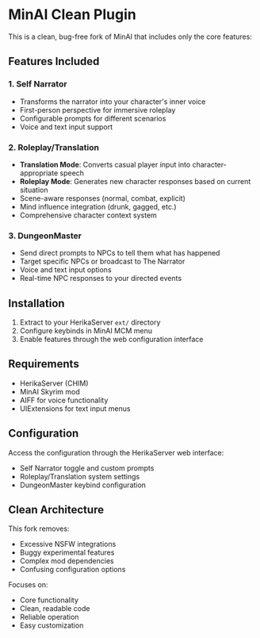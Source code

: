 # MinAI Clean Plugin

This is a clean, bug-free fork of MinAI that includes only the core features:

## Features Included

### 1. Self Narrator
- Transforms the narrator into your character's inner voice
- First-person perspective for immersive roleplay
- Configurable prompts for different scenarios
- Voice and text input support

### 2. Roleplay/Translation
- **Translation Mode**: Converts casual player input into character-appropriate speech
- **Roleplay Mode**: Generates new character responses based on current situation
- Scene-aware responses (normal, combat, explicit)
- Mind influence integration (drunk, gagged, etc.)
- Comprehensive character context system

### 3. DungeonMaster
- Send direct prompts to NPCs to tell them what has happened
- Target specific NPCs or broadcast to The Narrator
- Voice and text input options
- Real-time NPC responses to your directed events

## Installation

1. Extract to your HerikaServer `ext/` directory
2. Configure keybinds in MinAI MCM menu
3. Enable features through the web configuration interface

## Requirements

- HerikaServer (CHIM)
- MinAI Skyrim mod
- AIFF for voice functionality
- UIExtensions for text input menus

## Configuration

Access the configuration through the HerikaServer web interface:
- Self Narrator toggle and custom prompts
- Roleplay/Translation system settings
- DungeonMaster keybind configuration

## Clean Architecture

This fork removes:
- Excessive NSFW integrations
- Buggy experimental features
- Complex mod dependencies
- Confusing configuration options

Focuses on:
- Core functionality
- Clean, readable code
- Reliable operation
- Easy customization